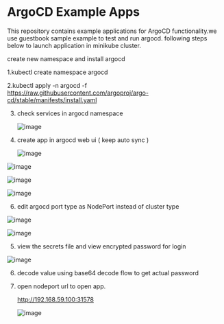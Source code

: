 # ArgoCD Example Apps

This repository contains example applications for  ArgoCD functionality.we use guestbook sample example to test and run argocd. following steps below to launch application in minikube
cluster. 

create new namespace and install argocd 

1.kubectl create namespace argocd

2.kubectl apply -n argocd -f https://raw.githubusercontent.com/argoproj/argo-cd/stable/manifests/install.yaml


3. check services in argocd namespace

    ![image](https://github.com/user-attachments/assets/aa67f4cf-9b54-4586-9480-67d98a73a49d)


4. create app in argocd web ui ( keep auto sync ) 


   ![image](https://github.com/user-attachments/assets/9fb19ac9-f62e-4df6-95e2-e61b6e0ed8f0)


  ![image](https://github.com/user-attachments/assets/bfada64c-e6f7-458c-89da-7d9322d97462)


  ![image](https://github.com/user-attachments/assets/40761279-0fbe-488a-99f9-ebb7a0bfa262)


  ![image](https://github.com/user-attachments/assets/d4293773-3b6d-4b97-be4c-4c396f1113a1)





6. edit argocd port type as NodePort instead of cluster type 

  ![image](https://github.com/user-attachments/assets/88c18ccb-19de-4beb-b7f2-f7b9dda36ab7)


  ![image](https://github.com/user-attachments/assets/7ecdf84e-2fa5-4c02-a4a7-7becb5786714)



5. view the secrets file and view encrypted password for login

![image](https://github.com/user-attachments/assets/d500c1c4-3dea-42a9-83b2-80d713272f6f)


6. decode value using base64 decode flow to get actual password


7. open nodeport url to open app.

   http://192.168.59.100:31578


   ![image](https://github.com/user-attachments/assets/be70d0b0-961b-48c0-a66c-aa107ad0edaf)


   




